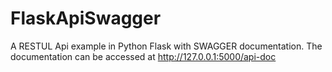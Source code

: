 # FlaskApiSwagger
A RESTUL Api example in Python Flask with SWAGGER documentation. The documentation can be accessed at http://127.0.0.1:5000/api-doc
